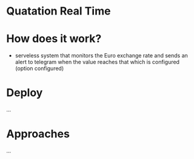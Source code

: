 # Quatation Real Time

# How does it work?
- serveless system that monitors the Euro exchange rate and sends an alert to telegram when the value reaches that which is configured (option configured)

# Deploy
... 

# Approaches
...

